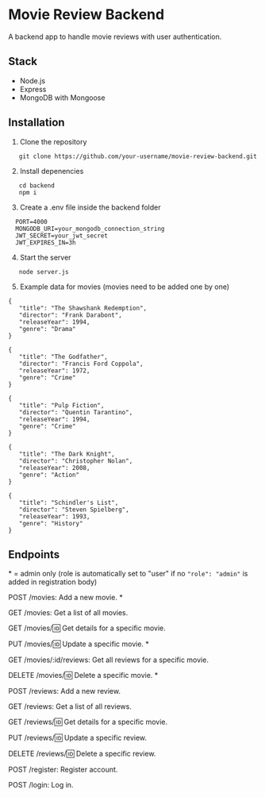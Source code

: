 # Movie Review Backend

A backend app to handle movie reviews with user authentication.

## Stack

- Node.js
- Express
- MongoDB with Mongoose

## Installation

1. Clone the repository

```
   git clone https://github.com/your-username/movie-review-backend.git
```

2. Install depenencies

```
   cd backend
   npm i
```

3. Create a .env file inside the backend folder

```
  PORT=4000
  MONGODB_URI=your_mongodb_connection_string
  JWT_SECRET=your_jwt_secret
  JWT_EXPIRES_IN=3h
```

4. Start the server

```
   node server.js
```

5. Example data for movies (movies need to be added one by one)

```
{
   "title": "The Shawshank Redemption",
   "director": "Frank Darabont",
   "releaseYear": 1994,
   "genre": "Drama"
}

{
   "title": "The Godfather",
   "director": "Francis Ford Coppola",
   "releaseYear": 1972,
   "genre": "Crime"
}

{
   "title": "Pulp Fiction",
   "director": "Quentin Tarantino",
   "releaseYear": 1994,
   "genre": "Crime"
}

{
   "title": "The Dark Knight",
   "director": "Christopher Nolan",
   "releaseYear": 2008,
   "genre": "Action"
}

{
   "title": "Schindler's List",
   "director": "Steven Spielberg",
   "releaseYear": 1993,
   "genre": "History"
}
```

## Endpoints

\* = admin only (role is automatically set to "user" if no `"role": "admin"` is added in registration body)

POST /movies: Add a new movie. \*

GET /movies: Get a list of all movies.

GET /movies/:id: Get details for a specific movie.

PUT /movies/:id: Update a specific movie. \*

GET /movies/:id/reviews: Get all reviews for a specific movie.

DELETE /movies/:id: Delete a specific movie. \*

POST /reviews: Add a new review.

GET /reviews: Get a list of all reviews.

GET /reviews/:id: Get details for a specific movie.

PUT /reviews/:id: Update a specific review.

DELETE /reviews/:id: Delete a specific review.

POST /register: Register account.

POST /login: Log in.
